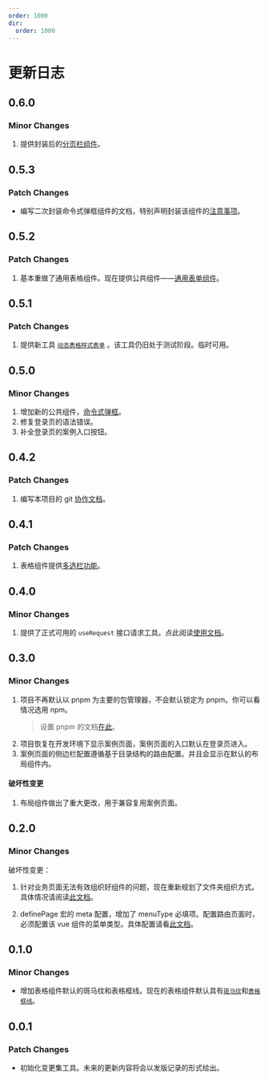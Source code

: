 ```yaml
---
order: 1000
dir:
  order: 1000
---
```


# 更新日志

## 0.6.0

### Minor Changes

1. 提供封装后的[分页栏组件](./components/pagination/index.md)。

## 0.5.3

### Patch Changes

- 编写二次封装命令式弹框组件的文档，特别声明封装该组件的[注意事项](./components/dialog-promise/index.md#二次封装的注意事项)。

## 0.5.2

### Patch Changes

1. 基本重做了通用表格组件。现在提供公共组件——[通用表单组件](./components/base-form/index.md)。

## 0.5.1

### Patch Changes

1. 提供新工具 [`动态表格样式表单`](./components/dinamic-table-form/index.md) 。该工具仍旧处于测试阶段。临时可用。

## 0.5.0

### Minor Changes

1. 增加新的公共组件，[命令式弹框](./components/dialog-promise/index.md)。
2. 修复登录页的语法错误。
3. 补全登录页的案例入口按钮。

## 0.4.2

### Patch Changes

1. 编写本项目的 git [协作文档](./docs/git-with-aliyun-codeup.md)。

## 0.4.1

### Patch Changes

1. 表格组件提供[多选栏功能](./components/table/index.md#开启多选栏)。

## 0.4.0

### Minor Changes

1. 提供了正式可用的 `useRequest` 接口请求工具。点此阅读[使用文档](./composables/use-request/index.md)。

## 0.3.0

### Minor Changes

1. 项目不再默认以 pnpm 为主要的包管理器，不会默认锁定为 pnpm。你可以看情况选用 npm。
   > 设置 pnpm 的文档[在此](./docs/pnpm.md)。
2. 项目恢复在开发环境下显示案例页面，案例页面的入口默认在登录页进入。
3. 案例页面的侧边栏配置遵循基于目录结构的路由配置。并且会显示在默认的布局组件内。

#### 破坏性变更

1. 布局组件做出了重大更改，用于兼容复用案例页面。

## 0.2.0

### Minor Changes

破坏性变更：

1. 针对业务页面无法有效组织好组件的问题，现在重新规划了文件夹组织方式。具体情况请阅读[此文档](./docs/file-base-router/index.md)。

2. definePage 宏的 meta 配置，增加了 menuType 必填项。配置路由页面时，必须配置该 vue 组件的菜单类型。具体配置请看[此文档](./docs/file-base-router/index.md)。

## 0.1.0

### Minor Changes

- 增加表格组件默认的斑马纹和表格框线。现在的表格组件默认具有[`斑马纹`](https://element-plus.org/zh-CN/component/table.html#带斑马纹表格)和[`表格框线`](https://element-plus.org/zh-CN/component/table.html#带边框表格)。

## 0.0.1

### Patch Changes

- 初始化变更集工具。未来的更新内容将会以发版记录的形式给出。
